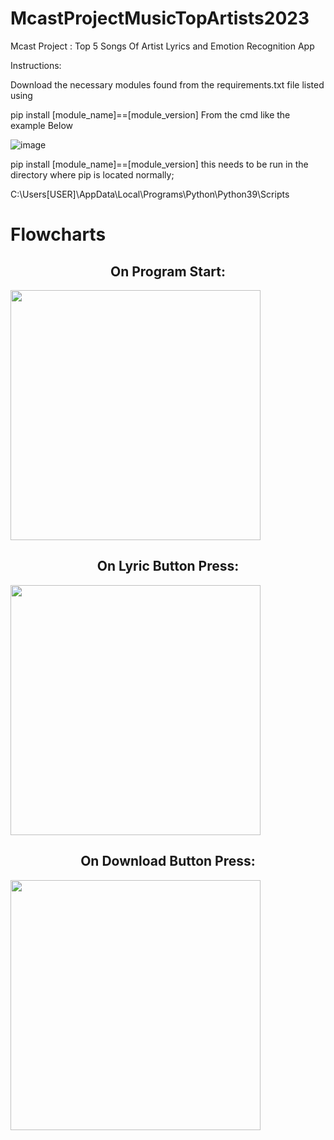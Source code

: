 # McastProjectMusicTopArtists2023
Mcast Project :  Top 5 Songs Of Artist Lyrics and Emotion Recognition App

Instructions:

Download the necessary modules found from the requirements.txt file listed using

pip install [module_name]==[module_version] From the cmd like the example Below

![image](https://user-images.githubusercontent.com/98620837/235660607-70f2b877-b1f3-43ec-8b1c-76ffffbd50d6.png)


pip install [module_name]==[module_version] this needs to be run in the directory where pip is located normally;


C:\Users\[USER]\AppData\Local\Programs\Python\Python39\Scripts

# Flowcharts
<h2 align="center">On Program Start:</h2>

<img src="https://user-images.githubusercontent.com/98620837/235661574-14651f58-8519-403f-aebb-538a4e60c23c.png" width="400px" align="center">

<h2 align="center">On Lyric Button Press:</h2>

<img src="https://user-images.githubusercontent.com/98620837/235661649-d7051f0b-3ae4-4c23-8756-73376232df3e.png" width="400px" align="center">

<h2 align="center">On Download Button Press:</h2>

<img src="https://user-images.githubusercontent.com/98620837/235661709-a57a2ee2-357d-48a1-bdc6-dd4715c41f71.png" width="400px" align="center">


